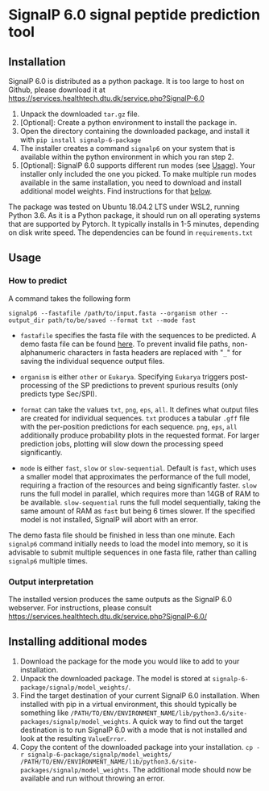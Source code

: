 # SignalP 6.0 signal peptide prediction tool


## Installation
SignalP 6.0 is distributed as a python package. It is too large to host on Github, please download it at https://services.healthtech.dtu.dk/service.php?SignalP-6.0

1. Unpack the downloaded `tar.gz` file.
2. \[Optional\]: Create a python environment to install the package in.
3. Open the directory containing the downloaded package, and install it with `pip install signalp-6-package`
4. The installer creates a command `signalp6` on your system that is available within the python environment in which you ran step 2.
5. \[Optional\]: SignalP 6.0 supports different run modes (see [Usage](#Usage)). Your installer only included the one you picked. To make multiple run modes available in the same installation, you need to download and install additional model weights. Find instructions for that [below](#installing-additional-modes).

The package was tested on Ubuntu 18.04.2 LTS under WSL2, running Python 3.6. As it is a Python package, it should run on all operating systems that are supported by Pytorch. It 
typically installs in 1-5 minutes, depending on disk write speed. The dependencies can be found in `requirements.txt`

## Usage

### How to predict

A command takes the following form 
```
signalp6 --fastafile /path/to/input.fasta --organism other --output_dir path/to/be/saved --format txt --mode fast
```

- `fastafile` specifies the fasta file with the sequences to be predicted. A demo fasta file can be found [here](https://github.com/fteufel/signalp-6.0/blob/main/data/example_seqs.fasta).
To prevent invalid file paths, non-alphanumeric characters in fasta headers are replaced with "`_`" for saving the individual sequence output files.

- `organism` is either `other` or `Eukarya`. Specifying `Eukarya` triggers post-processing of the SP predictions to prevent spurious results (only predicts type Sec/SPI).

- `format` can take the values `txt`, `png`, `eps`, `all`. It defines what output files are created for individual sequences. `txt` produces a tabular `.gff` file with the per-position predictions for each sequence. `png`, `eps`, `all` additionally produce probability plots in the requested format. For larger prediction jobs, plotting will slow down the processing speed significantly.

- `mode` is either `fast`, `slow` or `slow-sequential`. Default is `fast`, which uses a smaller model that approximates the performance of the full model, requiring a fraction of the resources and being significantly faster. `slow` runs the full model in parallel, which requires more than 14GB of RAM to be available. `slow-sequential` runs the full model sequentially, taking the same amount of RAM as `fast` but being 6 times slower. If the specified model is not installed, SignalP will abort with an error.

The demo fasta file should be finished in less than one minute. Each `signalp6` command initially needs to load the model into memory, so it is advisable 
to submit multiple sequences in one fasta file, rather than calling `signalp6` multiple times.

### Output interpretation

The installed version produces the same outputs as the SignalP 6.0 webserver. For instructions, please consult https://services.healthtech.dtu.dk/service.php?SignalP-6.0/

## Installing additional modes

1. Download the package for the mode you would like to add to your installation.
2. Unpack the downloaded package. The model is stored at `signalp-6-package/signalp/model_weights/`.
3. Find the target destination of your current SignalP 6.0 installation. When installed with pip in a virtual environment, this should typically be something like `/PATH/TO/ENV/ENVIRONMENT_NAME/lib/python3.6/site-packages/signalp/model_weights`. A quick way to find out the target destination is to run SignalP 6.0 with a mode that is not installed and look at the resulting `ValueError`.
4. Copy the content of the downloaded package into your installation. `cp -r signalp-6-package/signalp/model_weights/ /PATH/TO/ENV/ENVIRONMENT_NAME/lib/python3.6/site-packages/signalp/model_weights`. The additional mode should now be available and run without throwing an error.
